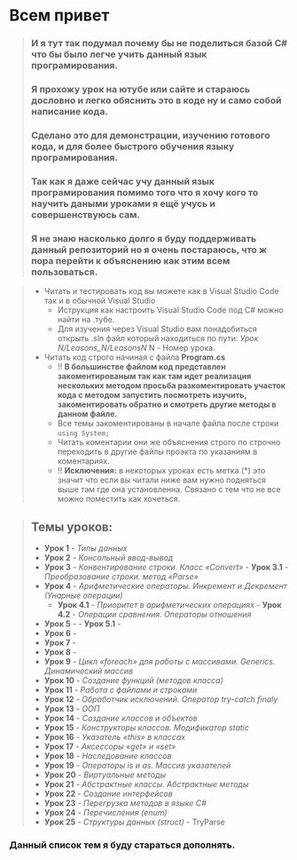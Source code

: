 ﻿# Всем привет 
> ### И я тут так подумал почему бы не поделиться базой С# что бы было легче учить данный язык програмирования.
> ### Я прохожу урок на ютубе или сайте и стараюсь дословно и легко обяснить это в коде ну и само собой написание кода.
> ### Сделано это для демонстрации, изучению готового кода, и для более быстрого обучения языку програмирования.
> ### Так как я даже сейчас учу данный язык програмирования помимо того что я хочу кого то научить даными уроками я ещё учусь и совершенствуюсь сам.
> ### Я не знаю насколько долго я буду поддерживать данный репозиторий но я очень постараюсь, что ж пора перейти к объяснению как этим всем пользоваться.


> - Читать и тестировать код вы можете как в Visual Studio Code так и в обычной Visual Studio
>	- Иструкция как настроить Visual Studio Code под C# можно найти на .тубе.
>	- Для изучения через Visual Studio вам понадобиться открыть .sln файл который находиться по пути: *Урок N/Leasons_N/LeasonsN* N - Номер урока.
> - Читать код строго начиная с файла **Program.cs** 
>	- !! **В большинстве файлом код представлен закоментированым так как там идет реализация нескольких методом просьба разкоментировать участок кода с методом запустить посмотреть изучить, закоментировать обратно и смотреть другие методы в данном файле.**
>	- Все темы закоментированы в начале файла после строки `using System;`
>	- Читать коментарии они же объяснения строго по строчно переходить в другие файлы проэкта по указаниям в коментариях.
>	- !! **__Исключения:__** в некоторых уроках есть метка (*) это значит что если вы читали ниже вам нужно подняться выше там где она установленна. Связано с тем что не все можно поместить как хочеться.
	

> ## Темы уроков:
> - **Урок 1** - *Типы данных*
> - **Урок 2** - *Консольный ввод-вывод*
> - **Урок 3** - *Конвентирование строки. Класс «Convert»*
	- **Урок 3.1** - *Преобразование строки. метод «Parse»*
> - **Урок 4** - *Арифметические операторы. Инкремент и Декремент (Унарные операции)*
>	- **Урок 4.1** - *Приоритет в арифметических операциях*
	- **Урок 4.2** - *Операции сравнения. Операторы отношения*
> - **Урок 5** - 
	- **Урок 5.1** - 
> - **Урок 6** - 
> - **Урок 7** - 
> - **Урок 8** - 
> - **Урок 9** - *Цикл «foreach» для работы с массивами. Generics. Динамический массив*
> - **Урок 10** - *Создание функций (методов класса)*
> - **Урок 11** - *Работа с файлами и строками*
> - **Урок 12** - *Обработчик исключений. Оператор try-catch finaly*
> - **Урок 13** - *ООП*
> - **Урок 14** - *Создание классов и объектов*
> - **Урок 15** - *Конструкторы классов. Модификатор static*
> - **Урок 16** - *Указатель «this» в классах*
> - **Урок 17** - *Аксессоры «get» и «set»*
> - **Урок 18** - *Наследование классов*
> - **Урок 19** - *Операторы is и as. Массив указателей*
> - **Урок 20** - *Виртуальные методы*
> - **Урок 21** - *Абстрактные классы. Абстрактные методы*
> - **Урок 22** - *Создание интерфейсов*
> - **Урок 23** - *Перегрузка методов в языке C#*
> - **Урок 24** - *Перечисления (enum)*
> - **Урок 25** - *Структуры данных (struct)*
	- TryParse

### Данный список тем я буду стараться дополнять.
